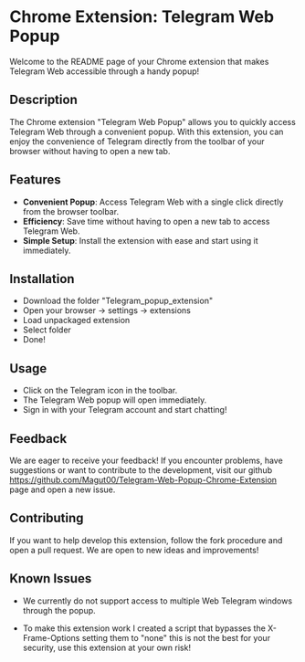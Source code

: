 
# Chrome Extension: Telegram Web Popup

Welcome to the README page of your Chrome extension that makes Telegram Web accessible through a handy popup!


## Description

The Chrome extension "Telegram Web Popup" allows you to quickly access Telegram Web through a convenient popup. With this extension, you can enjoy the convenience of Telegram directly from the toolbar of your browser without having to open a new tab.


## Features

- __Convenient Popup__: Access Telegram Web with a single click directly from the browser toolbar.
- __Efficiency__: Save time without having to open a new tab to access Telegram Web.
- __Simple Setup__: Install the extension with ease and start using it immediately.



## Installation

- Download the folder "Telegram_popup_extension" 
- Open your browser -> settings -> extensions
- Load  unpackaged extension
- Select folder 
- Done!


    
## Usage

- Click on the Telegram icon in the toolbar.
- The Telegram Web popup will open immediately.
- Sign in with your Telegram account and start chatting!


## Feedback

We are eager to receive your feedback! If you encounter problems, have suggestions or want to contribute to the development, visit our github https://github.com/Magut00/Telegram-Web-Popup-Chrome-Extension page and open a new issue.


## Contributing

If you want to help develop this extension, follow the fork procedure and open a pull request. We are open to new ideas and improvements!
## Known Issues

- We currently do not support access to multiple Web Telegram windows through the popup.

- To make this extension work I created a script that bypasses the X-Frame-Options setting them to "none" this is not the best for your security, use this extension at your own risk!